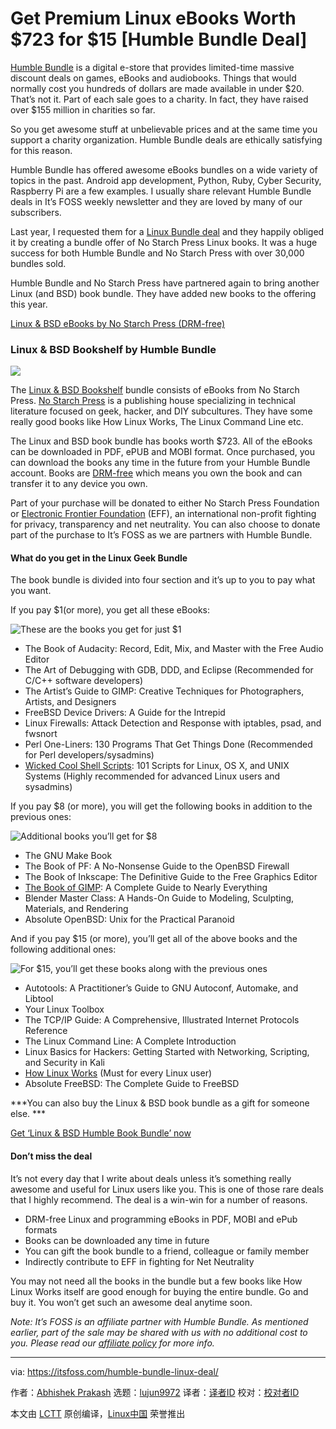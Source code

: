 [#]: collector: (lujun9972)
[#]: translator: ( )
[#]: reviewer: ( )
[#]: publisher: ( )
[#]: url: ( )
[#]: subject: (Get Premium Linux eBooks Worth $723 for $15 [Humble Bundle Deal])
[#]: via: (https://itsfoss.com/humble-bundle-linux-deal/)
[#]: author: (Abhishek Prakash https://itsfoss.com/author/abhishek/)

Get Premium Linux eBooks Worth $723 for $15 [Humble Bundle Deal]
======

[Humble Bundle][1] is a digital e-store that provides limited-time massive discount deals on games, eBooks and audiobooks. Things that would normally cost you hundreds of dollars are made available in under $20. That’s not it. Part of each sale goes to a charity. In fact, they have raised over $155 million in charities so far.

So you get awesome stuff at unbelievable prices and at the same time you support a charity organization. Humble Bundle deals are ethically satisfying for this reason.

Humble Bundle has offered awesome eBooks bundles on a wide variety of topics in the past. Android app development, Python, Ruby, Cyber Security, Raspberry Pi are a few examples. I usually share relevant Humble Bundle deals in It’s FOSS weekly newsletter and they are loved by many of our subscribers.

Last year, I requested them for a [Linux Bundle deal][2] and they happily obliged it by creating a bundle offer of No Starch Press Linux books. It was a huge success for both Humble Bundle and No Starch Press with over 30,000 bundles sold.

Humble Bundle and No Starch Press have partnered again to bring another Linux (and BSD) book bundle. They have added new books to the offering this year.

[Linux &amp; BSD eBooks by No Starch Press (DRM-free)][3]

### Linux &amp; BSD Bookshelf by Humble Bundle

![][4]

The [Linux &amp; BSD Bookshelf][3] bundle consists of eBooks from No Starch Press. [No Starch Press][5] is a publishing house specializing in technical literature focused on geek, hacker, and DIY subcultures. They have some really good books like How Linux Works, The Linux Command Line etc.

The Linux and BSD book bundle has books worth $723. All of the eBooks can be downloaded in PDF, ePUB and MOBI format. Once purchased, you can download the books any time in the future from your Humble Bundle account. Books are [DRM-free][6] which means you own the book and can transfer it to any device you own. 

Part of your purchase will be donated to either No Starch Press Foundation or [Electronic Frontier Foundation][7] (EFF), an international non-profit fighting for privacy, transparency and net neutrality. You can also choose to donate part of the purchase to It’s FOSS as we are partners with Humble Bundle.

#### What do you get in the Linux Geek Bundle

The book bundle is divided into four section and it’s up to you to pay what you want.

If you pay $1(or more), you get all these eBooks:

![These are the books you get for just $1][8]

  * The Book of Audacity: Record, Edit, Mix, and Master with the Free Audio Editor
  * The Art of Debugging with GDB, DDD, and Eclipse (Recommended for C/C++ software developers)
  * The Artist’s Guide to GIMP: Creative Techniques for Photographers, Artists, and Designers
  * FreeBSD Device Drivers: A Guide for the Intrepid
  * Linux Firewalls: Attack Detection and Response with iptables, psad, and fwsnort
  * Perl One-Liners: 130 Programs That Get Things Done (Recommended for Perl developers/sysadmins)
  * [Wicked Cool Shell Scripts][9]: 101 Scripts for Linux, OS X, and UNIX Systems (Highly recommended for advanced Linux users and sysadmins)



If you pay $8 (or more), you will get the following books in addition to the previous ones:

![Additional books you’ll get for $8][10]

  * The GNU Make Book
  * The Book of PF: A No-Nonsense Guide to the OpenBSD Firewall
  * The Book of Inkscape: The Definitive Guide to the Free Graphics Editor
  * [The Book of GIMP][11]: A Complete Guide to Nearly Everything
  * Blender Master Class: A Hands-On Guide to Modeling, Sculpting, Materials, and Rendering
  * Absolute OpenBSD: Unix for the Practical Paranoid



And if you pay $15 (or more), you’ll get all of the above books and the following additional ones:

![For $15, you’ll get these books along with the previous ones][12]

  * Autotools: A Practitioner’s Guide to GNU Autoconf, Automake, and Libtool
  * Your Linux Toolbox
  * The TCP/IP Guide: A Comprehensive, Illustrated Internet Protocols Reference
  * The Linux Command Line: A Complete Introduction
  * Linux Basics for Hackers: Getting Started with Networking, Scripting, and Security in Kali
  * [How Linux Works][13] (Must for every Linux user)
  * Absolute FreeBSD: The Complete Guide to FreeBSD



***You can also buy the Linux &amp; BSD book bundle as a gift for someone else. ***

[Get ‘Linux &amp; BSD Humble Book Bundle’ now][3]

#### Don’t miss the deal

It’s not every day that I write about deals unless it’s something really awesome and useful for Linux users like you. This is one of those rare deals that I highly recommend. The deal is a win-win for a number of reasons.

  * DRM-free Linux and programming eBooks in PDF, MOBI and ePub formats
  * Books can be downloaded any time in future
  * You can gift the book bundle to a friend, colleague or family member
  * Indirectly contribute to EFF in fighting for Net Neutrality



You may not need all the books in the bundle but a few books like How Linux Works itself are good enough for buying the entire bundle. Go and buy it. You won’t get such an awesome deal anytime soon.

_Note: It’s FOSS is an affiliate partner with Humble Bundle. As mentioned earlier, part of the sale may be shared with us with no additional cost to you. Please read our [affiliate policy][14] for more info._

--------------------------------------------------------------------------------

via: https://itsfoss.com/humble-bundle-linux-deal/

作者：[Abhishek Prakash][a]
选题：[lujun9972][b]
译者：[译者ID](https://github.com/译者ID)
校对：[校对者ID](https://github.com/校对者ID)

本文由 [LCTT](https://github.com/LCTT/TranslateProject) 原创编译，[Linux中国](https://linux.cn/) 荣誉推出

[a]: https://itsfoss.com/author/abhishek/
[b]: https://github.com/lujun9972
[1]: https://www.humblebundle.com/?partner=itsfoss
[2]: https://www.humblebundle.com/books/linux-geek-books?partner=itsfoss
[3]: https://www.humblebundle.com/books/linux-bsd-bookshelf-2019-books?partner=itsfoss
[4]: https://i0.wp.com/itsfoss.com/wp-content/uploads/2019/10/linux_bsd-ebook_bundle.jpg?ssl=1
[5]: https://nostarch.com
[6]: https://www.defectivebydesign.org/what_is_drm_digital_restrictions_management
[7]: https://www.eff.org/
[8]: https://i1.wp.com/itsfoss.com/wp-content/uploads/2019/10/humble-bundle-linux-bsd-1.jpg?ssl=1
[9]: https://nostarch.com/wcss2
[10]: https://i2.wp.com/itsfoss.com/wp-content/uploads/2019/10/humble-bundle-linux-bsd-2.jpg?ssl=1
[11]: https://nostarch.com/gimp
[12]: https://i0.wp.com/itsfoss.com/wp-content/uploads/2019/10/humble-bundle-linux-bsd-3.jpg?ssl=1
[13]: https://nostarch.com/howlinuxworks2
[14]: https://itsfoss.com/affiliate-policy/
